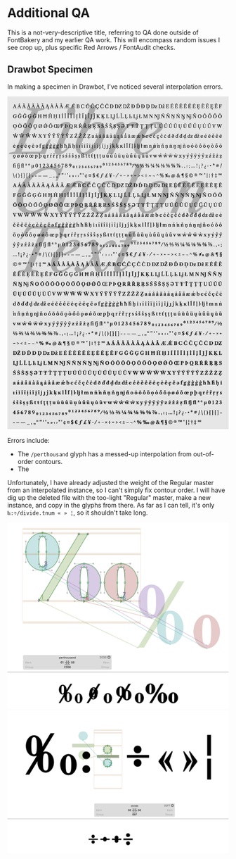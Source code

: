 # Additional QA

This is a not-very-descriptive title, referring to QA done outside of FontBakery and my earlier QA work. This will encompass random issues I see crop up, plus specific Red Arrows / FontAudit checks.

## Drawbot Specimen

In making a specimen in Drawbot, I've noticed several interpolation errors.

![](assets/charset-tall3.png)

Errors include:
- The `/perthousand` glyph has a messed-up interpolation from out-of-order contours.
- The 

Unfortunately, I have already adjusted the weight of the Regular master from an interpolated instance, so I can't simply fix contour order. I will have dig up the deleted file with the too-light "Regular" master, make a new instance, and copy in the glyphs from there. As far as I can tell, it's only `‰:÷/divide.tnum « » ¦`, so it shouldn't take long.

![](assets/2018-12-10-20-40-27.png)
![](assets/2018-12-10-20-50-24.png)